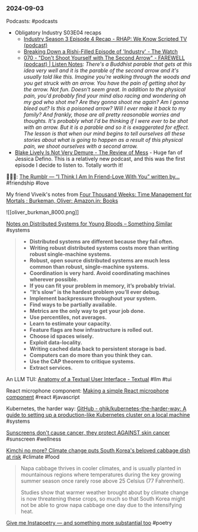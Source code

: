 ### 2024-09-03
Podcasts: #podcasts 
* Obligatory Industry S03E04 recaps
	* [Industry Season 3 Episode 4 Recap - RHAP: We Know Scripted TV (podcast)](https://lnns.co/XDUZS05pKRT)
	* [Breaking Down a Rishi-Filled Episode of 'Industry' - The Watch](https://www.listennotes.com/podcasts/the-watch/breaking-down-a-rishi-filled-XnvIpVqWurK/)
	* [070 - "Don't Shoot Yourself with The Second Arrow" - FAREWELL (podcast) | Listen Notes](https://lnns.co/zsDhGtA1CEa): _There's a Buddhist parable that gets at this idea very well and it is the parable of the second arrow and it's usually told like this. Imagine you're walking through the woods and you get struck with an arrow. You have the pain of getting shot by the arrow. Not fun. Doesn't seem great. In addition to the physical pain, you'd probably find your mind also racing and wondering oh my god who shot me? Are they gonna shoot me again? Am I gonna bleed out? Is this a poisoned arrow? Will I ever make it back to my family? And frankly, those are all pretty reasonable worries and thoughts. It's probably what I'd be thinking if I were ever to be shot with an arrow. But it is a parable and so it is exaggerated for effect. The lesson is that when our mind begins to tell ourselves all these stories about what is going to happen as a result of this physical pain, we shoot ourselves with a second arrow._
* [Blake Lively Is Not Very Demure - The Review of Mess](https://lnns.co/z_PVOLAyBsc) - Huge fan of Jessica Defino. This is a relatively new podcast, and this was the first episode I decide to listen to. Totally worth it!


🫶🏽🥺: [The Rumblr — “I Think I Am In Friend-Love With You” written by...](https://therumpus.tumblr.com/post/36880088831/i-think-i-am-in-friend-love-with-you-written-by/amp) #friendship #love

My friend Viveik's notes from [Four Thousand Weeks: Time Management for Mortals : Burkeman, Oliver: Amazon.in: Books](https://www.amazon.in/Four-Thousand-Weeks-Management-Mortals/dp/0374159122)

![[oliver_burkman_8000.png]]

[Notes on Distributed Systems for Young Bloods – Something Similar](https://www.somethingsimilar.com/2013/01/14/notes-on-distributed-systems-for-young-bloods/) #systems

> - **Distributed systems are different because they fail often.**
> - **Writing robust distributed systems costs more than writing robust single-machine systems.**
> - **Robust, open source distributed systems are much less common than robust, single-machine systems.**
> - **Coordination is very hard. Avoid coordinating machines wherever possible.**
> - **If you can fit your problem in memory, it’s probably trivial.**
> - **“It’s slow” is the hardest problem you’ll ever debug.**
> - **Implement backpressure throughout your system.**
> - **Find ways to be partially available.**
> - **Metrics are the only way to get your job done.**
> - **Use percentiles, not averages.**
> - **Learn to estimate your capacity.**
> - **Feature flags are how infrastructure is rolled out.**
> - **Choose id spaces wisely.**
> - **Exploit data-locality.**
> - **Writing cached data back to persistent storage is bad.**
> - **Computers can do more than you think they can.**
> - **Use the CAP theorem to critique systems.**
> - **Extract services.**

An LLM TUI: [Anatomy of a Textual User Interface - Textual](https://textual.textualize.io/blog/2024/09/15/anatomy-of-a-textual-user-interface/) #llm #tui

React microphone component: [Making a simple React microphone component](https://cassidoo.co/post/react-microphone/) #react #javascript

Kubernetes, the harder way: [GitHub - ghik/kubernetes-the-harder-way: A guide to setting up a production-like Kubernetes cluster on a local machine](https://github.com/ghik/kubernetes-the-harder-way/tree/main) #systems 

[Sunscreens don't cause cancer, they protect AGAINST skin cancer](https://immunologic.substack.com/p/sunscreens-dont-cause-cancer-they) #sunscreen #wellness 

[Kimchi no more? Climate change puts South Korea's beloved cabbage dish at risk](https://www.reuters.com/world/asia-pacific/kimchi-no-more-climate-change-puts-south-koreas-beloved-cabbage-dish-risk-2024-09-03/) #climate #food 

> Napa cabbage thrives in cooler climates, and is usually planted in mountainous regions where temperatures during the key growing summer season once rarely rose above 25 Celsius (77 Fahrenheit).
> 
> Studies show that warmer weather brought about by climate change is now threatening these crops, so much so that South Korea might not be able to grow napa cabbage one day due to the intensifying heat.

[Give me Instapoetry — and something more substantial too](https://on.ft.com/3XrUZEe) #poetry